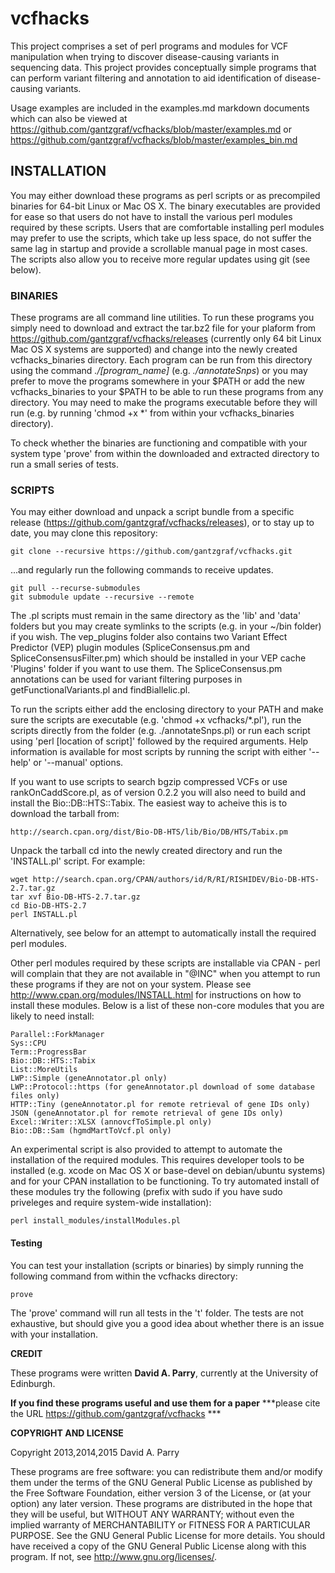 # vcfhacks

This project comprises a set of perl programs and modules for VCF manipulation when trying to discover disease-causing variants in sequencing data. This project provides conceptually simple programs that can perform variant filtering and annotation to aid identification of disease-causing variants.

Usage examples are included in the examples.md markdown documents which can also be viewed at https://github.com/gantzgraf/vcfhacks/blob/master/examples.md or https://github.com/gantzgraf/vcfhacks/blob/master/examples_bin.md

## INSTALLATION

You may either download these programs as perl scripts or as precompiled binaries for 64-bit Linux or Mac OS X. The binary executables are provided for ease so that users do not have to install the various perl modules required by these scripts. Users that are comfortable installing perl modules may prefer to use the scripts, which take up less space, do not suffer the same lag in startup and provide a scrollable manual page in most cases. The scripts also allow you to receive more regular updates using git (see below).

### BINARIES

These programs are all command line utilities. To run these programs you simply need to download and extract the tar.bz2 file for your plaform from https://github.com/gantzgraf/vcfhacks/releases (currently only 64 bit Linux Mac OS X systems are supported) and change into the newly created vcfhacks_binaries directory. Each program can be run from this directory using the command *./[program_name]*  (e.g. *./annotateSnps*) or you may prefer to move the programs somewhere in your $PATH or add the new vcfhacks_binaries to your $PATH to be able to run these programs from any directory. You may need to make the programs executable before they will run (e.g. by running 'chmod +x *' from within your vcfhacks_binaries directory). 

To check whether the binaries are functioning and compatible with your system type 'prove' from within the downloaded and extracted directory to run a small series of tests.

### SCRIPTS

You may either download and unpack a script bundle from a specific release (https://github.com/gantzgraf/vcfhacks/releases), or to stay up to date, you may clone this repository: 

    git clone --recursive https://github.com/gantzgraf/vcfhacks.git

...and regularly run the following commands to receive updates. 
    
    git pull --recurse-submodules 
    git submodule update --recursive --remote 

The .pl scripts must remain in the same directory as the 'lib' and 'data' folders but you may create symlinks to the scripts (e.g. in your ~/bin folder) if you wish.  The vep_plugins folder also contains two Variant Effect Predictor (VEP) plugin modules (SpliceConsensus.pm and SpliceConsensusFilter.pm) which should be installed in your VEP cache 'Plugins' folder if you want to use them. The SpliceConsensus.pm annotations can be used for variant filtering purposes in getFunctionalVariants.pl and findBiallelic.pl.

To run the scripts either add the enclosing directory to your PATH and make sure the scripts are executable (e.g. 'chmod +x vcfhacks/*.pl'), run the scripts directly from the folder (e.g. ./annotateSnps.pl) or run each script using 'perl [location of script]' followed by the required arguments. Help information is available for most scripts by running the script with either '--help' or '--manual' options. 

If you want to use scripts to search bgzip compressed VCFs or use rankOnCaddScore.pl, as of version 0.2.2 you will also need to build and install the Bio::DB::HTS::Tabix. The easiest way to acheive this is to download the tarball from:

    http://search.cpan.org/dist/Bio-DB-HTS/lib/Bio/DB/HTS/Tabix.pm
    
Unpack the tarball cd into the newly created directory and run the 'INSTALL.pl' script. For example:

    wget http://search.cpan.org/CPAN/authors/id/R/RI/RISHIDEV/Bio-DB-HTS-2.7.tar.gz
    tar xvf Bio-DB-HTS-2.7.tar.gz
    cd Bio-DB-HTS-2.7
    perl INSTALL.pl

Alternatively, see below for an attempt to automatically install the required perl modules.

Other perl modules required by these scripts are installable via CPAN - perl will complain that they are not available in "@INC" when you attempt to run these programs if they are not on your system. Please see http://www.cpan.org/modules/INSTALL.html for instructions on how to install these modules. Below is a list of these non-core modules that you are likely to need install:

    Parallel::ForkManager
    Sys::CPU
    Term::ProgressBar
    Bio::DB::HTS::Tabix
    List::MoreUtils
    LWP::Simple (geneAnnotator.pl only)
    LWP::Protocol::https (for geneAnnotator.pl download of some database files only)
    HTTP::Tiny (geneAnnotator.pl for remote retrieval of gene IDs only)
    JSON (geneAnnotator.pl for remote retrieval of gene IDs only)
    Excel::Writer::XLSX (annovcfToSimple.pl only)
    Bio::DB::Sam (hgmdMartToVcf.pl only)

An experimental script is also provided to attempt to automate the installation of the required modules. This requires developer tools to be installed (e.g. xcode on Mac OS X or base-devel on debian/ubuntu systems) and for your CPAN installation to be functioning. To try automated install of these modules try the following (prefix with sudo if you have sudo priveleges and require system-wide installation): 
    
    perl install_modules/installModules.pl

#### Testing 

You can test your installation (scripts or binaries) by simply running the following command from within the vcfhacks directory:
   
    prove
    
The 'prove' command will run all tests in the 't' folder. The tests are not exhaustive, but should give you a good idea about whether there is an issue with your installation.


__CREDIT__

These programs were written __David A. Parry__, currently at the University of Edinburgh. 

__If you find these programs useful and use them for a paper__ ***please cite the URL <https://github.com/gantzgraf/vcfhacks> *** 

__COPYRIGHT AND LICENSE__

Copyright 2013,2014,2015  David A. Parry

These programs are free software: you can redistribute them and/or modify them under the terms of the GNU General Public License as published by the Free Software Foundation, either version 3 of the License, or (at your option) any later version. These programs are distributed in the hope that they will be useful, but WITHOUT ANY WARRANTY; without even the implied warranty of MERCHANTABILITY or FITNESS FOR A PARTICULAR PURPOSE. See the GNU General Public License for more details. You should have received a copy of the GNU General Public License along with this program. If not, see <http://www.gnu.org/licenses/>.



